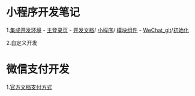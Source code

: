 # 小程序开发笔记

1.[集成开发环境](https://developers.weixin.qq.com/miniprogram/dev/devtools/download.html) - [主登录页](https://mp.weixin.qq.com/) - 
[开发文档](https://developers.weixin.qq.com/miniprogram/dev/framework/config.html#%E5%85%A8%E5%B1%80%E9%85%8D%E7%BD%AE)/
[小程序](https://developers.weixin.qq.com/miniprogram/dev/wxcloud/quick-start/miniprogram.html)/
[模块组件](https://developers.weixin.qq.com/miniprogram/dev/framework/MINA.html) - 
[WeChat_git](https://git.weixin.qq.com/)/[初始化](https://git.weixin.qq.com/users/perfect_information)

2.自定义开发

# 微信支付开发

1.[官方文档](https://pay.weixin.qq.com/wiki/doc/api/jsapi.php?chapter=1_1)[支付方式](https://pay.weixin.qq.com/wiki/doc/api/index.html)
